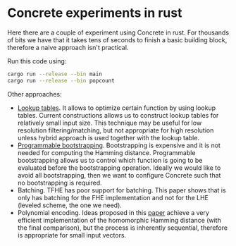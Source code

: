 # Concrete experiments in rust

Here there are a couple of experiment using Concrete in rust. For thousands of bits we have that it takes tens of seconds to finish a basic building block, therefore a naive approach isn't practical.

Run this code using:
```sh
cargo run --release --bin main
cargo run --release --bin popcount
```

Other approaches:

* [Lookup tables](https://docs.zama.ai/concrete/tutorials/table_lookups). It allows to optimize certain function by using lookup tables. Current constructions allows us to construct lookup tables for relatively small input size. This technique may be useful for low resolution filtering/matching, but not appropriate for high resolution unless hybrid approach is used together with the lookup table. 
* [Programmable bootstrapping](https://whitepaper.zama.ai/). Bootstrapping is expensive and it is not needed for computing the Hamming distance. Programmable bootstrapping allows us to control which function is going to be evaluated before the bootstrapping operation. Ideally we would like to avoid all bootstrapping, then we want to configure Concrete such that no bootstrapping is required. 
* Batching. TFHE has poor support for batching. This paper shows that is only has batching for the FHE implementation and not for the LHE (leveled scheme, the one we need).
* Polynomial encoding. Ideas proposed in this [paper](https://github.com/KULeuven-COSIC/SortingHat) achieve a very efficient implementation of the homomorphic Hamming distance (with the final comparison), but the process is inherently sequential, therefore is appropriate for small input vectors. 
